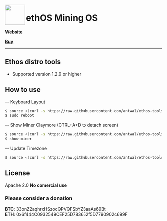 <img align="left" src="http://cdn.shopify.com/s/files/1/0725/0415/products/ethos_1024x1024.png?v=1493533448" width="64"><h1>ethOS Mining OS</h1>

**[Website](http://ethosdistro.com/)**

**[Buy](http://mining.gpushack.com/)**
_______


## Ethos distro tools
- Supported version 1.2.9 or higher


## How to use

-- Keyboard Layout
```sh
$ source <(curl -s https://raw.githubusercontent.com/antwal/ethos-tools/master/tools/xkbmap.sh)
$ sudo reboot
```

-- Show Miner Claymore (CTRL+A+D to detach screen)
```sh
$ source <(curl -s https://raw.githubusercontent.com/antwal/ethos-tools/master/patch/show.sh)
$ show miner
```

-- Update Timezone
```sh
$ source <(curl -s https://raw.githubusercontent.com/antwal/ethos-tools/master/tools/timezone.sh)
```


License
----

Apache 2.0
**No comercial use**

### Please consider a donation

**BTC**: 33onZ2aqhrxHSzocQPVQFSbYZBaaAs69Bt <br />
**ETH**: 0x6f444C0932549CEF25D783652f5D7790902c699F <br />
